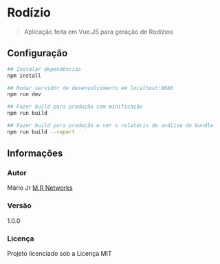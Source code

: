 # Rodízio

> Aplicação feita em Vue.JS para geração de Rodízios

## Configuração

``` bash
## Instalar dependências
npm install

## Rodar servidor de desenvolvimento em localhost:8080
npm run dev

## Fazer build para produção com minificação
npm run build

## Fazer build para produção e ver o relatório de análise do bundle
npm run build --report
```

## Informações

### Autor

Mário Jr
[M.R Networks](http://www.mrnetworks.com.br)

### Versão

1.0.0

### Licença

Projeto licenciado sob a Licença MIT

